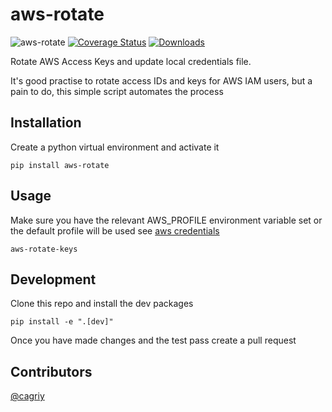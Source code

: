 # aws-rotate

![aws-rotate](https://github.com/grahamhar/aws-rotate/actions/workflows/test.yml/badge.svg?event=push) [![Coverage Status](https://coveralls.io/repos/github/grahamhar/aws-rotate/badge.svg?branch=master)](https://coveralls.io/github/grahamhar/aws-rotate?branch=master) [![Downloads](http://pepy.tech/badge/aws-rotate)](http://pepy.tech/project/aws-rotate)


Rotate AWS Access Keys and update local credentials file.

It's good practise to rotate access IDs and keys for AWS IAM users, but a pain to do, this simple script automates the process

## Installation
Create a python virtual environment and activate it

```
pip install aws-rotate
```

## Usage

Make sure you have the relevant AWS_PROFILE environment variable set or the default profile will be used see [aws credentials](https://docs.aws.amazon.com/cli/latest/userguide/cli-config-files.html)

```
aws-rotate-keys
```

## Development

Clone this repo and install the dev packages

```
pip install -e ".[dev]"
```

Once you have made changes and the test pass create a pull request

## Contributors

[@cagriy](https://github.com/cagriy)
